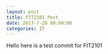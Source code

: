 ```yaml
---
layout: post
title: FIT2101 Post
date: 2017-7-28 00:00:00
categories: IT
---
```

Hello here is a test commit for FIT2101
